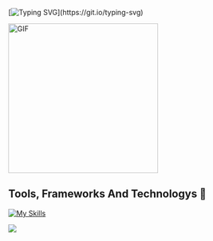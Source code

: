 [![Typing SVG](https://readme-typing-svg.demolab.com?font=Fira+Code&pause=1000&width=435&size=25&duration=3000&pause=1000&color=F7F7F7&width=458&lines=Hi+I'm+Majed+Alshehri;Software+Engineer;Full-Stack+Web+Developer;Welcome+to+my+page!)](https://git.io/typing-svg)
<div>
    <img src="https://i.giphy.com/VekcnHOwOI5So.webp" alt="GIF" style="width:300px; height: auto;">
</div>

## Tools, Frameworks And Technologys 🔧
[![My Skills](https://skillicons.dev/icons?i=html,css,tailwind,bootstrap,materialui,javascript,ts,java,jquery,react,svelte,vite,vercel,nodejs,express,firebase,mongodb,mysql,git,github,postman,figma&perline=8)](https://skillicons.dev)

  <img src="https://visitor-badge.laobi.icu/badge?page_id=majedalshehri1.majedalshehri1&"  />
